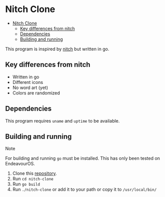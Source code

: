 # Nitch Clone

<!--toc:start-->

- [Nitch Clone](#nitch-clone)
  - [Key differences from nitch](#key-differences-from-nitch)
  - [Dependencies](#dependencies)
  - [Building and running](#building-and-running)
  <!--toc:end-->

This program is inspired by [nitch](https://github.com/ssleert/nitch) but written in go.

## Key differences from nitch

- Written in go
- Different icons
- No word art (yet)
- Colors are randomized

## Dependencies

This program requires `uname` and `uptime`
to be available.

## Building and running

> [!NOTE]
> For building and running `go` must be installed.
> This has only been tested on EndeavourOS.

1. Clone this [repository](https://github.com/sid314/nitch-clone).
2. Run `cd nitch-clone`
3. Run `go build`
4. Run `./nitch-clone` or add it to your path or copy it to `/usr/local/bin/`
